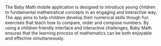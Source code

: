 The Baby Math mobile application is designed to introduce young children to fundamental 
mathematical concepts in an engaging and interactive way. The app aims to help children 
develop their numerical skills though fun exercises that teach how to compare, order and 
compose numbers. By using a children friendly interface and interactive challenges, Baby 
Math ensures that the learning process of mathematics can be both enjoyable and effective 
simultaneously.

